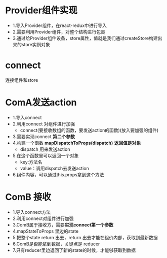 # Provider组件实现
- 1.导入Provider组件，在react-redux中进行导入
- 2.需要利用Provider组件，对整个结构进行包裹
- 3.通过给Provider组件设备，store属性，值就是我们通过createStore构建出来的store实例对象

# connect

连接组件和store


# ComA发送action

- 1.导入connect
- 2.利用connect 对组件进行加强
    - connect(要接收数组的函数，要发送action的函数)(放入要加强的组件)
- 3.需要实现connect **第二个参数**
- 4.构建一个函数 **mapDispatchToProps(dispatch)** **返回值是对象**
    - dispatch 用来发送action
- 5.在这个函数里可以返回一个对象
    - key:方法名
    - value：调用dispatch去发送action
- 6.组件内容，可以通过this.props拿到这个方法

# ComB 接收
- 1.导入connect方法
- 2.利用connect对组件进行加强
- 3.ComB属于接收方，需要**实现connect第一个参数**
- 4.mapStateToProps 里边的state
- 5.把整个state return 出去，return 出去才能在组价内部，获取到最新数据
- 6.ComB是否能拿到数据，关键点是 reducer
- 7.只有reducer里边返回了新的state的时候，才能够获取到数据



